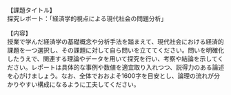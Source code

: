 【課題タイトル】  
探究レポート：「経済学的視点による現代社会の問題分析」

【内容】  
授業で学んだ経済学の基礎概念や分析手法を踏まえて、現代社会における経済的課題を一つ選択し、その課題に対して自ら問いを立ててください。問いを明確化したうえで、関連する理論やデータを用いて探究を行い、考察や結論を示してください。レポートは具体的な事例や数値を適宜取り入れつつ、説得力のある論述を心がけましょう。なお、全体でおおよそ1600字を目安とし、論理の流れが分かりやすい構成になるように工夫してください。